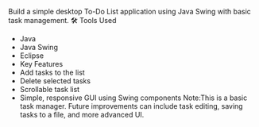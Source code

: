 Build a simple desktop To-Do List application using Java Swing with basic task management.
 🛠 Tools Used
- Java
- Java Swing
- Eclipse
-  Key Features
- Add tasks to the list
- Delete selected tasks
- Scrollable task list
- Simple, responsive GUI using Swing components
Note:This is a basic task manager. Future improvements can include task editing, saving tasks to a file, and more advanced UI.

